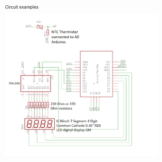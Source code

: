 Circuit examples 

![TimeTemperature circuit](https://raw.githubusercontent.com/Peetselectronics/SPI-74hc595-7seg-Arduino/master/Examples/circuits/TimeTemperature_circuit.png)
